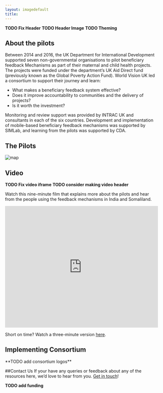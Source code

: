 ```yaml
---
layout: imagedefault
title:
---
```


**TODO Fix Header**
**TODO Header Image**
**TODO Theming**


## About the pilots
Between 2014 and 2016, the UK Department for International Development supported seven non-governmental organisations to pilot beneficiary feedback Mechanisms as part of their maternal and child health projects. The projects were funded under the department’s UK Aid Direct fund (previously known as the Global Poverty Action Fund). World Vision UK led a consortium to support their journey and learn:

* What makes a beneficiary feedback system effective?
* Does it improve accountability to communities and the delivery of projects?
* Is it worth the investment?

Monitoring and review support was provided by INTRAC UK and consultants in each of the six countries. Development and implementation of mobile-based beneficiary feedback mechanisms was supported by SIMLab, and learning from the pilots was supported by CDA.

## The Pilots
![map](public/img/map.png)

## Video
**TODO Fix video iframe**
**TODO consider making video header**

Watch this nine-minute film that explains more about the pilots and hear from the people using the feedback mechanisms in India and Somaliland.

<iframe width="100%" height="400" src="https://www.youtube.com/embed/GCfZZSbQSi4" frameborder="0" allowfullscreen> </iframe>

Short on time? Watch a three-minute version [here](https://www.youtube.com/watch?v=8XrLVpfiWAQ&feature=youtu.be).


## Implementing Consortium
<div class="s-container">
**TODO add consortium logos**
</div>


##Contact Us
If your have any queries or feedback about any of the resources here, we’d love to hear from you. [Get in touch](mailto:hello@simlab.org)!

**TODO add funding**
